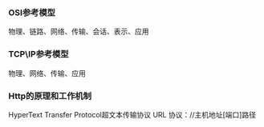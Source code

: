 ### OSI参考模型
物理、链路、网络、传输、会话、表示、应用
### TCP\IP参考模型
物理、网络、传输、应用  



### Http的原理和工作机制
HyperText Transfer Protocol超文本传输协议
URL
协议：//主机地址[端口]路径
